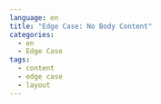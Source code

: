 ```yaml
---
language: en
title: "Edge Case: No Body Content"
categories:
  - en
  - Edge Case
tags:
  - content
  - edge case
  - layout
---
```

